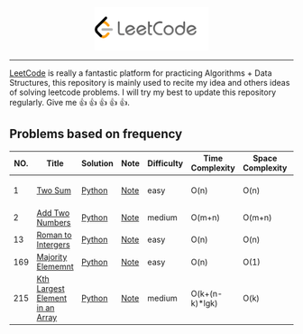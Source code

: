 <p align="center"><img width="40%" src="figures/leetcode.png" /></p>

--------------------------------------------------------------------------------

[LeetCode](https://leetcode.com/problemset/algorithms/) is really a fantastic platform for practicing Algorithms + Data Structures, this repository is mainly used to recite my idea and others ideas of solving leetcode problems. I will try my best to update this repository regularly. Give me :+1: :+1: :+1: :+1: :+1:. 



## Problems based on frequency

| NO. | Title | Solution | Note | Difficulty | Time Complexity | Space Complexity |Tag|
|---|-----|--------|----|----------|----|-----|---|
|1|[Two Sum](https://leetcode.com/problems/two-sum/description/)|[Python](001-two-sum/solution.py)|[Note](001-two-sum/README.md)| easy | O(n) | O(n)| _Array_, _Hash Table_ |
|2|[Add Two Numbers](https://leetcode.com/problems/add-two-numbers/description/)|[Python](002-add-two-numbers/solution.py)|[Note](002-add-two-numbers/README.md)| medium | O(m+n)| O(m+n)| _linked list_ |
|13| [Roman to Intergers](https://leetcode.com/problems/roman-to-integer/description/)| [Python](013-roman-to-integer/solution.py)|[Note](013-roman-to-integer/README.md)| easy| O(n)| O(n)| _string_ |
|169| [Majority Elememnt](https://leetcode.com/problems/majority-element/description/) | [Python](169-majority-element/solution.py) | [Note](169-majority-element/README.md) | easy | O(n) | O(1) | _array_ |
|215| [Kth Largest Element in an Array](https://leetcode.com/problems/kth-largest-element-in-an-array/description/)| [Python](215-K-largest-element/solution.py)|[Note](215-K-largest-element/README.md) | medium | O(k+(n-k)*lgk) | O(k) | _heap_ |



